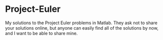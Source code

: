 # Project-Euler
My solutions to the Project Euler problems in Matlab. They ask not to share your solutions online, but anyone can easily find all of the solutions by now, and I want to be able to share mine.
